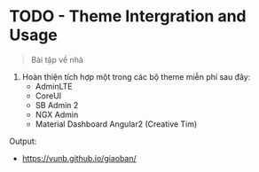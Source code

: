 TODO - Theme Intergration and Usage 
===================================

> Bài tập về nhà

1. Hoàn thiện tích hợp một trong các bộ theme miễn phí sau đây:
    * AdminLTE
    * CoreUI
    * SB Admin 2
    * NGX Admin
    * Material Dashboard Angular2 (Creative Tim)

Output:

* https://vunb.github.io/giaoban/
  